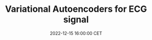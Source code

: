 ---
title: "Variational Autoencoders for ECG signal"
date: 2022-12-15 16:00:00 CET
categories: meetup 
links:
location: S-05-024
logo: /assets/logo-lkeb.png
talks:
- title: "Variational Autoencoders for ECG signal."
  speaker:
    name: "Viktor van der Valk"
    twitter: 
    github: ViktorvdValk
    organization: Division of Image Processing (LKEB)
  abstract: |
---